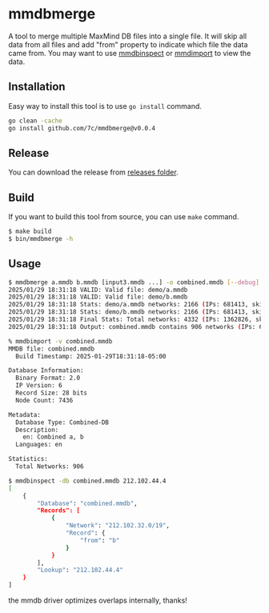# mmdbmerge
A tool to merge multiple MaxMind DB files into a single file. It will skip all data from all files and add "from" property to indicate which file the data came from. You may want to use [mmdbinspect](https://github.com/maxmind/mmdbinspect) or [mmdimport](https://github.com/7c/mmdbimport) to view the data.

## Installation
Easy way to install this tool is to use `go install` command.
```bash
go clean -cache
go install github.com/7c/mmdbmerge@v0.0.4
```

## Release
You can download the release from [releases folder](https://github.com/7c/mmdbmerge/releases).

## Build
If you want to build this tool from source, you can use `make` command.
```bash
$ make build
$ bin/mmdbmerge -h
```

## Usage
```bash
$ mmdbmerge a.mmdb b.mmdb [input3.mmdb ...] -o combined.mmdb [--debug]
2025/01/29 18:31:18 VALID: Valid file: demo/a.mmdb
2025/01/29 18:31:18 VALID: Valid file: demo/b.mmdb
2025/01/29 18:31:18 Stats: demo/a.mmdb networks: 2166 (IPs: 681413, skipped: 0)
2025/01/29 18:31:18 Stats: demo/b.mmdb networks: 2166 (IPs: 681413, skipped: 0)
2025/01/29 18:31:18 Final Stats: Total networks: 4332 (IPs: 1362826, skipped: 0)
2025/01/29 18:31:18 Output: combined.mmdb contains 906 networks (IPs: 681413)

% mmdbimport -v combined.mmdb 
MMDB file: combined.mmdb
  Build Timestamp: 2025-01-29T18:31:18-05:00

Database Information:
  Binary Format: 2.0
  IP Version: 6
  Record Size: 28 bits
  Node Count: 7436

Metadata:
  Database Type: Combined-DB
  Description:
    en: Combined a, b
  Languages: en

Statistics:
  Total Networks: 906

$ mmdbinspect -db combined.mmdb 212.102.44.4
[
    {
        "Database": "combined.mmdb",
        "Records": [
            {
                "Network": "212.102.32.0/19",
                "Record": {
                    "from": "b"
                }
            }
        ],
        "Lookup": "212.102.44.4"
    }
]
```

the mmdb driver optimizes overlaps internally, thanks!
